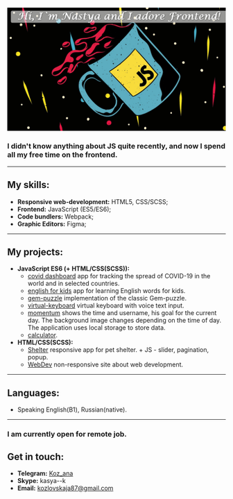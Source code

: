 ![frontend.](https://raw.githubusercontent.com/kkasya/kkasya/master/frontend-.jpg)

### I didn't know anything about JS quite recently, and now I spend all my free time on the frontend.
---
## My skills:
- **Responsive web-development:** HTML5, CSS/SCSS;
- **Frontend:** JavaScript (ES5/ES6);
- **Code bundlers:** Webpack;
- **Graphic Editors:** Figma;
---

## My projects:
- **JavaScript ES6 (+ HTML/CSS(SCSS)):**
    - [covid dashboard](https://github.com/Kkasya/covid/) app for tracking the spread of COVID-19 in the world and in selected countries.
    - [english for kids](https://github.com/Kkasya/english/) app for learning English words for kids.
    - [gem-puzzle](https://github.com/Kkasya/game/) implementation of the classic Gem-puzzle.
    - [virtual-keyboard](https://github.com/Kkasya/virtual-keyboard/) virtual keyboard with voice text input.
    - [momentum](https://github.com/Kkasya/momentum) shows the time and username, his goal for the current day. The background image changes depending on the time of day. The application uses local storage to store data.
    - [calculator](https://github.com/Kkasya/calculator/).
- **HTML/CSS(SCSS):**
    - [Shelter](https://github.com/Kkasya/shelter) responsive app for pet shelter. + JS - slider, pagination, popup.
    - [WebDev](https://github.com/Kkasya/webdev) non-responsive site about web development.
---
## Languages:
- Speaking English(B1), Russian(native).
---
### I am currently open for remote job.
## Get in touch:
+ **Telegram:** [Koz_ana](https://t.me/Koz_ana)
+ **Skype:** kasya--k
+ **Email:** <kozlovskaja87@gmail.com>
